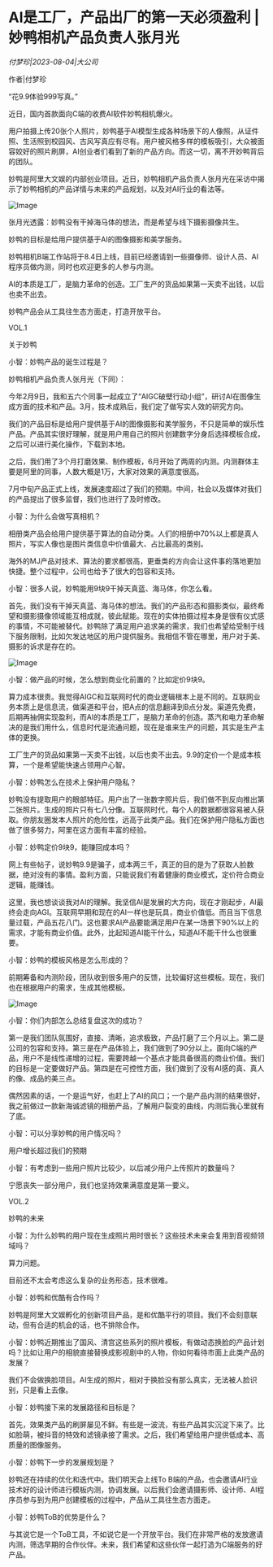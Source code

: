 # AI是工厂，产品出厂的第一天必须盈利 | 妙鸭相机产品负责人张月光

*付梦珍|2023-08-04|大公司*

作者|付梦珍

“花9.9体验999写真。”

近日，国内首款面向C端的收费AI软件妙鸭相机爆火。

用户拍摄上传20张个人照片，妙鸭基于AI模型生成各种场景下的人像照，从证件照、生活照到校园风、古风写真应有尽有。用户被风格多样的模板吸引，大众被面容姣好的照片刷屏，AI创业者们看到了新的产品方向。而这一切，离不开妙鸭背后的团队。

妙鸭是阿里大文娱的内部创业项目。近日，妙鸭相机产品负责人张月光在采访中揭示了妙鸭相机的产品详情与未来的产品规划，以及对AI行业的看法等。

![Image](https://p3-sign.toutiaoimg.com/tos-cn-i-qvj2lq49k0/0e175b5f6f0745ba8d47e76bc7cf9448~noop.image?_iz=58558&from=article.pc_detail&x-expires=1691730476&x-signature=Yr5o3pqig1vapg1zClEOrXU6%2BdA%3D)

张月光透露：妙鸭没有干掉海马体的想法，而是希望与线下摄影摄像共生。

妙鸭的目标是给用户提供基于AI的图像摄影和美学服务。

妙鸭相机B端工作站将于8.4日上线，目前已经邀请到一些摄像师、设计人员、AI程序员做内测，同时也欢迎更多的人参与内测。

AI的本质是工厂，是脑力革命的创造。工厂生产的货品如果第一天卖不出钱，以后也卖不出去。

妙鸭产品会从工具往生态方面走，打造开放平台。

VOL.1

关于妙鸭

小智：妙鸭产品的诞生过程是？

妙鸭相机产品负责人张月光（下同）：

今年2月9日，我和五六个同事一起成立了“AIGC破壁行动小组”，研讨AI在图像生成方面的技术和产品。3月，技术成熟后，我们定了做写实人效的研究方向。

我们的产品目标是给用户提供基于AI的图像摄影和美学服务，不只是简单的娱乐性产品。产品其实很好理解，就是用户用自己的照片创建数字分身后选择模板合成，之后可以进行美化操作，下载到本地。

之后，我们用了3个月打磨效果、制作模板，6月开始了两周的内测。内测群体主要是阿里的同事，人数大概是1万，大家对效果的满意度很高。

7月中旬产品正式上线，发展速度超过了我们的预期。中间，社会以及媒体对我们的产品提出了很多监督，我们也进行了及时修改。

小智：为什么会做写真相机？

相册类产品会给用户提供基于算法的自动分类。人们的相册中70%以上都是真人照片，写实人像也是图片类信息中价值最大、占比最高的类别。

海外的MJ产品对技术、算法的要求都很高，更垂类的方向会让这件事的落地更加快捷。整个过程中，公司也给予了很大的包容和支持。

小智：很多人说，妙鸭能用9块9干掉天真蓝、海马体，你怎么看。

首先，我们没有干掉天真蓝、海马体的想法。我们的产品形态和摄影类似，最终希望和摄影摄像领域能互相成就，彼此赋能。现在的实体拍摄过程本身是很有仪式感的事情，不可能被替代。妙鸭除了满足用户追求美的需求，我们也希望给受制于线下服务限制，比如欠发达地区的用户提供服务。我相信不管在哪里，用户对于美、摄影的诉求是存在的。

![Image](https://p3-sign.toutiaoimg.com/tos-cn-i-qvj2lq49k0/930830e2363a4052ada467a7233202d5~noop.image?_iz=58558&from=article.pc_detail&x-expires=1691730476&x-signature=rPD24qbctSHn%2FX0KCrybY9CK3e8%3D)

小智：做产品的时候，怎么想到商业化前置的？比如定价9块9。

算力成本很贵。我觉得AIGC和互联网时代的商业逻辑根本上是不同的。互联网业务本质上是信息流，做渠道和平台，把A点的信息翻译到B点分发。渠道先免费，后期再抽佣实现盈利，而AI的本质是工厂，是脑力革命的创造。蒸汽和电力革命解决的是我们用什么，信息时代是流通问题，现在是谁来生产的问题，其实是生产主体的更换。

工厂生产的货品如果第一天卖不出钱，以后也卖不出去。9.9的定价一个是成本核算，一个是希望能快速占领用户心智。

小智：妙鸭怎么在技术上保护用户隐私？

妙鸭没有提取用户的眼部特征。用户出了一张数字照片后，我们做不到反向推出第二张照片。生成的照片只有七八分像。互联网时代，每个人的数据都很容易被人获取。你朋友圈发本人照片的危险性，远高于此类产品。我们在保护用户隐私方面也做了很多努力，阿里在这方面有丰富的经验。

小智：妙鸭定价9块9，能赚回成本吗？

网上有些帖子，说妙鸭9.9是骗子，成本两三千，真正的目的是为了获取人脸数据，绝对没有的事情。盈利方面，只能说我们有着健康的商业模式，定价符合商业逻辑，能赚钱。

这里，我也想谈谈我对AI的理解。我坚信AI是发展的大方向，现在才刚起步，AI最终会走向AGI。互联网早期和现在的AI一样也是玩具，商业价值低。而且当下信息量过载，产品五花八门。这也要求AI产品要能满足用户在某一场景下90%以上的需求，才能有商业价值。此外，比起知道AI能干什么，知道AI不能干什么也很重要。

小智：妙鸭的模板风格是怎么形成的？

前期筹备和内测阶段，团队收到很多用户的反馈，比较偏好这些模板。现在，我们也在根据用户的需求，生成其他模板。

![Image](https://p3-sign.toutiaoimg.com/tos-cn-i-qvj2lq49k0/03ac25ec39334e13a0f844809e1a8711~noop.image?_iz=58558&from=article.pc_detail&x-expires=1691730476&x-signature=vV19zlNE7fZP5iMStLudHuQ9CSI%3D)

小智：你们内部怎么总结复盘这次的成功？

第一是我们团队氛围好，直接、清晰，追求极致，产品打磨了三个月以上。第二是公司的包容和支持。第三是在产品体验上，我们做到了90分以上。面向C端的产品，用户不是线性递增的过程，需要跨越一个基点才能具备很高的商业价值。我们的目标是一定要做好产品。第四是在可控性方面，我们做到了没有AI感的真、真人的像、成品的美三点。

偶然因素的话，一个是运气好，也赶上了AI的风口；一个是产品内测的结果很好，我之前做过一款新海诚滤镜的相册产品，了解用户裂变的曲线，内测后我心里就有了底。

小智：可以分享妙鸭的用户情况吗？

用户增长超过我们的预期

小智：有考虑到一些用户照片比较少，以后减少用户上传照片的数量吗？

宁愿丧失一部分用户，我们也坚持效果满意度是第一要义。

VOL.2

妙鸭的未来

小智：为什么妙鸭的用户现在生成照片用时很长？这些技术未来会复用到音视频领域吗？

算力问题。

目前还不太会考虑这么复杂的业务形态，技术很难。

小智：妙鸭和优酷有合作吗？

妙鸭是阿里大文娱孵化的创新项目产品，是和优酷平行的项目。我们不会刻意联动，但有合适的机会的话，也不排除合作。

小智：妙鸭近期推出了国风、清宫这些系列的照片模板，有做动态换脸的产品计划吗？比如让用户的相貌直接替换成影视剧中的人物，你如何看待市面上此类产品的发展？

我们不会做换脸项目。AI生成的照片，相对于换脸没有那么真实，无法被人脸识别，只是看上去像。

小智：妙鸭接下来的发展路径和目标是？

首先，效果类产品的刷屏屡见不鲜。有些是一波流，有些产品其实沉淀下来了。比如脸萌，被抖音的特效和滤镜承接了需求。之后，我们希望给用户提供低成本、高质量的图像服务。

小智：妙鸭下一步的发展规划是？

妙鸭还在持续的优化和迭代中。我们明天会上线To B端的产品，也会邀请AI行业技术好的设计师进行模板内测，协调发展。以后我们会邀请摄影师、设计师、AI程序员参与到为用户创建模板的过程中，产品从工具往生态方面走。

小智：妙鸭ToB的优势是什么？

与其说它是一个ToB工具，不如说它是一个开放平台。我们在非常严格的发放邀请内测，筛选早期的合作伙伴。未来，我们希望和这些伙伴一起打造为C端服务的好产品。


